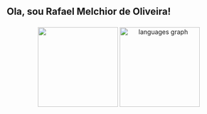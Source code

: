 <h2 align="left">Ola, sou Rafael Melchior de Oliveira! </h2>

###

<div align="center">
  <img src = "https://bad-apple-github-readme.vercel.app/api?username=rafuel05&show_icons=true&count_private=true&line_height=20&icon_color=00b3ff&theme=blue-green&title_color=00b3ff" height = "180"/>
  <img src="https://github-readme-stats.vercel.app/api/top-langs?username=rafuel05&locale=en&hide_title=false&layout=compact&card_width=320&langs_count=5&theme=blue-green&hide_border=false" height="180" alt="languages graph"  />
</div>
